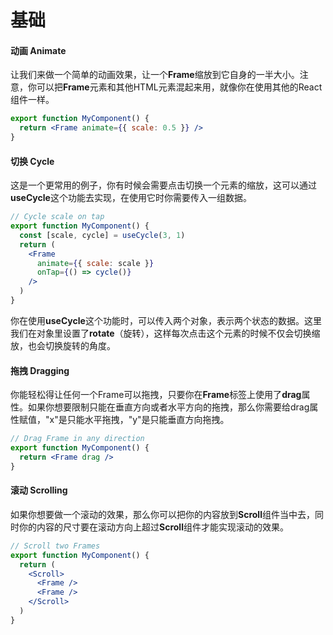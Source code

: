 # 基础

#### 动画 Animate

让我们来做一个简单的动画效果，让一个**Frame**缩放到它自身的一半大小。注意，你可以把**Frame**元素和其他HTML元素混起来用，就像你在使用其他的React组件一样。

```jsx
export function MyComponent() {
  return <Frame animate={{ scale: 0.5 }} />
}
```



#### 切换 Cycle

这是一个更常用的例子，你有时候会需要点击切换一个元素的缩放，这可以通过**useCycle**这个功能去实现，在使用它时你需要传入一组数据。

```jsx
// Cycle scale on tap
export function MyComponent() {
  const [scale, cycle] = useCycle(3, 1)
  return (
    <Frame
      animate={{ scale: scale }}
      onTap={() => cycle()}
    />
  )
}
```

你在使用**useCycle**这个功能时，可以传入两个对象，表示两个状态的数据。这里我们在对象里设置了**rotate**（旋转），这样每次点击这个元素的时候不仅会切换缩放，也会切换旋转的角度。



#### 拖拽 Dragging

你能轻松得让任何一个Frame可以拖拽，只要你在**Frame**标签上使用了**drag**属性。如果你想要限制只能在垂直方向或者水平方向的拖拽，那么你需要给drag属性赋值，"x"是只能水平拖拽，"y"是只能垂直方向拖拽。

```jsx
// Drag Frame in any direction
export function MyComponent() {
  return <Frame drag />
}
```



#### 滚动 Scrolling

如果你想要做一个滚动的效果，那么你可以把你的内容放到**Scroll**组件当中去，同时你的内容的尺寸要在滚动方向上超过**Scroll**组件才能实现滚动的效果。

```jsx
// Scroll two Frames
export function MyComponent() {
  return (
    <Scroll>
      <Frame />
      <Frame />
    </Scroll>
  )
}
```

